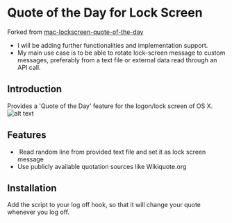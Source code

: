 Quote of the Day for Lock Screen
===============================
Forked from [mac-lockscreen-quote-of-the-day](https://github.com/mweisz/mac-lockscreen-quote-of-the-day)
- I will be adding further functionalities and implementation support.
- My main use case is to be able to rotate lock-screen message to custom messages, preferably from a text file or external data read through an API call.

## Introduction
Provides a 'Quote of the Day' feature for the logon/lock screen of OS X.
![alt text](https://github.com/harishkarthiktk/mac-lockscreen-quote-of-the-day/blob/master/docs/img/lockscreen.png "Login Screen with Random Quote")

## Features
-  Read random line from provided text file and set it as lock screen message
-  Use publicly available quotation sources like Wikiquote.org

## Installation
Add the script to your log off hook, so that it will change your quote whenever you log off. 
